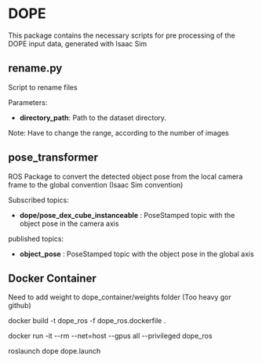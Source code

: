 # DOPE

This package contains the necessary scripts for pre processing of the DOPE input data, generated with Isaac Sim

## rename.py
Script to rename files

Parameters:

- **directory_path**: Path to the dataset directory.

Note: Have to change the range, according to the number of images

## pose_transformer
ROS Package to convert the detected object pose from the local camera frame to the global convention (Isaac Sim convention)

Subscribed topics:
- **dope/pose_dex_cube_instanceable** : PoseStamped topic with the object pose in the camera axis
  
published topics:

- **object_pose** : PoseStamped topic with the object pose in the global axis


## Docker Container 
Need to add weight to dope_container/weights folder (Too heavy gor github)

docker build -t dope_ros -f dope_ros.dockerfile .

docker run -it --rm --net=host --gpus all --privileged dope_ros

roslaunch dope dope.launch
